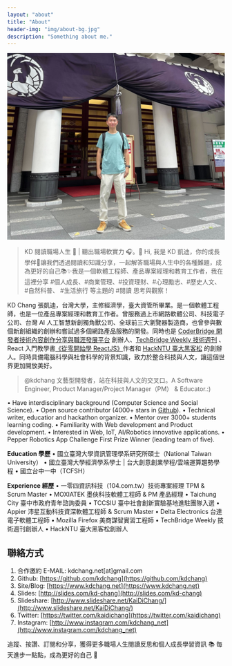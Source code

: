 ```yaml
---
layout: "about"
title: "About"
header-img: "img/about-bg.jpg"
description: "Something about me."
---
```


![](img/about-img-1.jpg)

> KD 閱讀職場人生 🔖 | 聽出職場軟實力 🎧。👋 Hi, 我是 KD 凱迪，你的成長學伴🌱讓我們透過閱讀和知識分享，一起解答職場與人生中的各種難題，成為更好的自己📚✨我是一個軟體工程師、產品專案經理和教育工作者，我在這裡分享 #個人成長、#商業管理、#投資理財、#心理勵志、#歷史人文、 #自然科普、 #生活旅行 等主題的 #閱讀 思考與觀察！

KD Chang 張凱迪，台灣大學，主修經濟學，臺大資管所畢業。是一個軟體工程師，也是一位產品專案經理和教育工作者。曾服務過上市網路軟體公司、科技電子公司、台灣 AI 人工智慧新創獨角獸公司、全球前三大瀏覽器製造商，也曾參與數個新創組織的創辦和嘗試過多個網路產品服務的開發。同時也是 [CoderBridge 開發者技術內容創作分享與職涯發展平台](https://www.coderbridge.com/) 創辦人、[TechBridge Weekly 技術週刊](http://weekly.techbridge.cc/) 、React 入門教學書[《從零開始學 ReactJS》](https://www.gitbook.com/book/kdchang/react101/details)作者和 [HackNTU 臺大黑客松](https://github.com/HackNTU) 的創辦人。同時具備電腦科學與社會科學的背景知識，致力於整合科技與人文，讓這個世界更加開放美好。

> @kdchang 文藝型開發者，站在科技與人文的交叉口。A Software Engineer, Product Manager/Project Manager（PM） & Educator.:)

• Have interdisciplinary background (Computer Science and Social Science).
• Open source contributor (4000+ stars in [Github](http://github-awards.com/users/search?login=kdchang)).
• Technical writer, educatior and hackathon organizer.
• Mentor over 3000+ students learning coding.
• Familiarity with Web development and Product development.
• Interested in Web, IoT, AI/Robotics innovative applications. 
• Pepper Robotics App Challenge First Prize Winner (leading team of five). 

**Education 學歷**
• 國立臺灣大學資訊管理學系研究所碩士（National Taiwan University）
• 國立臺灣大學經濟學系學士 | 台大創意創業學程/雲端運算趨勢學程
• 國立台中一中（TCFSH）

**Experience 經歷**
• 一零四資訊科技（104.com.tw）技術專案經理 TPM & Scrum Master
• MOXIATEK 墨俠科技軟體工程師 & PM 產品經理
• Taichung City 臺中市政府青年諮詢委員
• TCCSIU 臺中社會創新實驗基地進駐團隊入選
• Appier 沛星互動科技資深軟體工程師 & Scrum Master
• Delta Electronics 台達電子軟體工程師
• Mozilla Firefox 美商謀智實習工程師
• TechBridge Weekly 技術週刊創辦人
• HackNTU 臺大黑客松創辦人

## 聯絡方式
1. 合作邀約 E-MAIL: kdchang.net[at]gmail.com
2. Github: [https://github.com/kdchang](https://github.com/kdchang)
3. Site/Blog: [https://www.kdchang.net](https://www.kdchang.net)
4. Slides: [http://slides.com/kd-chang](http://slides.com/kd-chang)
5. Slideshare: [http://www.slideshare.net/KaiDiChang/](http://www.slideshare.net/KaiDiChang/)
6. Twitter: [https://twitter.com/kaidichang](https://twitter.com/kaidichang)
7. Instagram: [http://www.instagram.com/kdchang_net](http://www.instagram.com/kdchang_net)

追蹤、按讚、訂閱和分享，獲得更多職場人生閱讀反思和個人成長學習資訊 📚
每天進步一點點，成為更好的自己 💪